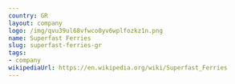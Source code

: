 ```yaml
---
country: GR
layout: company
logo: /img/qvu39ul68vfwco0yv6wplfozkz1n.png
name: Superfast Ferries
slug: superfast-ferries-gr
tags:
- company
wikipediaUrl: https://en.wikipedia.org/wiki/Superfast_Ferries
---
```

